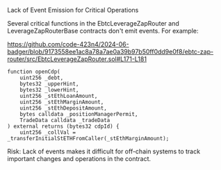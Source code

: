 Lack of Event Emission for Critical Operations

Several critical functions in the EbtcLeverageZapRouter and LeverageZapRouterBase contracts don't emit events. For example:

https://github.com/code-423n4/2024-06-badger/blob/9173558ee1ac8a78a7ae0a39b97b50ff0dd9e0f8/ebtc-zap-router/src/EbtcLeverageZapRouter.sol#L171-L181

    function openCdp(
        uint256 _debt,
        bytes32 _upperHint,
        bytes32 _lowerHint,
        uint256 _stEthLoanAmount,
        uint256 _stEthMarginAmount,
        uint256 _stEthDepositAmount,
        bytes calldata _positionManagerPermit,
        TradeData calldata _tradeData
    ) external returns (bytes32 cdpId) {
        uint256 _collVal = _transferInitialStETHFromCaller(_stEthMarginAmount);


Risk: Lack of events makes it difficult for off-chain systems to track important changes and operations in the contract.